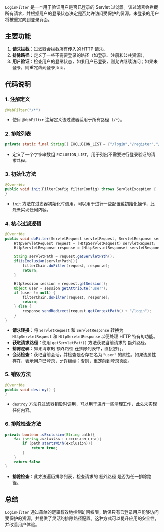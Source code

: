 `LoginFilter` 是一个用于验证用户是否已登录的 Servlet 过滤器。该过滤器会拦截所有请求，并根据用户的登录状态决定是否允许访问受保护的资源。未登录的用户将被重定向到登录页面。

## 主要功能

1. **请求拦截**：过滤器会拦截所有传入的 HTTP 请求。
2. **排除路径**：定义了一些不需要登录的路径（如登录、注册和公共资源）。
3. **用户验证**：检查用户的登录状态，如果用户已登录，则允许继续访问；如果未登录，则重定向到登录页面。

## 代码说明

### 1. 注解定义

```java
@WebFilter("/*")
```

- 使用 `@WebFilter` 注解定义该过滤器适用于所有路径（`/*`）。

### 2. 排除列表

```java
private static final String[] EXCLUSION_LIST = {"/login","/register","/public"};
```

- 定义了一个字符串数组 `EXCLUSION_LIST`，用于列出不需要进行登录验证的请求路径。

### 3. 初始化方法

```java
@Override
public void init(FilterConfig filterConfig) throws ServletException {
}
```

- `init` 方法在过滤器初始化时调用，可以用于进行一些配置或初始化操作，此处未实现任何内容。

### 4. 核心过滤逻辑

```java
@Override
public void doFilter(ServletRequest servletRequest, ServletResponse servletResponse, FilterChain filterChain) throws IOException, ServletException {
    HttpServletRequest request = (HttpServletRequest) servletRequest;
    HttpServletResponse response = (HttpServletResponse) servletResponse;

    String servletPath = request.getServletPath();
    if(isExclusion(servletPath)){
        filterChain.doFilter(request, response);
        return;
    }

    HttpSession session = request.getSession();
    Object user = session.getAttribute("user");
    if (user != null) {
        filterChain.doFilter(request, response);
        return;
    } else {
        response.sendRedirect(request.getContextPath() + "/login");
    }
}
```

- **请求转换**：将 `ServletRequest` 和 `ServletResponse` 转换为 `HttpServletRequest` 和 `HttpServletResponse` 以便处理 HTTP 特有的功能。
- **获取请求路径**：使用 `getServletPath()` 方法获取当前请求的 额外路径。
- **排除逻辑**：如果请求的 额外路径 在排除列表中，直接放行。
- **会话检查**：获取当前会话，并检查是否存在名为 `"user"` 的属性。如果该属性存在，表示用户已登录，允许继续；否则，重定向到登录页面。

### 5. 销毁方法

```java
@Override
public void destroy() {
}
```

- `destroy` 方法在过滤器销毁时调用，可以用于进行一些清理工作，此处未实现任何内容。

### 6. 排除检查方法

```java
private boolean isExclusion(String path){
    for (String exclusion : EXCLUSION_LIST){
        if (path.startsWith(exclusion)){
            return true;
        }
    }
    return false;
}
```

- **排除检查**：此方法遍历排除列表，检查请求的 额外路径 是否为任一排除路径。

## 总结

`LoginFilter` 通过简单的逻辑有效地控制访问权限，确保只有已登录用户能够访问受保护的资源，并提供了灵活的排除路径配置。这种方式可以提升应用的安全性，并改善用户体验。